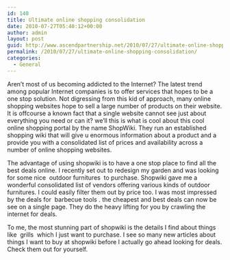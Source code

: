 ```yaml
---
id: 140
title: Ultimate online shopping consolidation
date: 2010-07-27T05:40:12+00:00
author: admin
layout: post
guid: http://www.ascendpartnership.net/2010/07/27/ultimate-online-shopping-consolidation/
permalink: /2010/07/27/ultimate-online-shopping-consolidation/
categories:
  - General
---
```

Aren&#8217;t most of us becoming addicted to the Internet? The latest trend among popular Internet companies is to offer services that hopes to be a one stop solution. Not digressing from this kid of approach, many online shopping websites hope to sell a large number of products on their website. It is offcourse a known fact that a single website cannot see just about everything you need or can it? we&#8217;ll this is what is cool about this cool online shopping portal by the name ShopWiki. They run an established shopping wiki that will give u enormous information about a product and a provide you with a consolidated list of prices and availability across a number of online shopping websites. 

The advantage of using shopwiki is to have a one stop place to find all the best deals online. I recently set out to redesign my garden and was looking for some nice &nbsp;outdoor furnitures&nbsp; to purchase. Shopwiki gave me a wonderful consolidated list of vendors offering various kinds of outdoor furnitures. I could easily filter them out by price too. I was most impressed by the deals for &nbsp;barbecue tools&nbsp;. the cheapest and best deals can now be see on a single page. They do the heavy lifting for you by crawling the internet for deals.

To me, the most stunning part of shopwiki is the details I find about things like &nbsp;grills&nbsp; which I just want to purchase. I see so many new articles about things I want to buy at shopwiki before I actually go ahead looking for deals. Check them out for yourself.